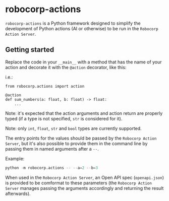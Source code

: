 # robocorp-actions

`robocorp-actions` is a Python framework designed to simplify the development 
of Python actions (AI or otherwise) to be run in the `Robocorp Action Server`.


## Getting started

Replace the code in your `__main__` with a method that has the name of your action
and decorate it with the `@action` decorator, like this:

i.e.:


```
from robocorp.actions import action

@action
def sum_numbers(a: float, b: float) -> float:
    ...
```

Note: it's expected that the action arguments and action return are properly
typed (if a type is not specified, `str` is considered for it).

Note: only `int`, `float`, `str` and `bool` types are currently supported.

The entry points for the values should be passed by the `Robocorp Action Server`,
but it's also possible to provide them in the command line by passing them in
named arguments after a `--`.

Example:


```python
python -m robocorp.actions -- --a=2 --b=3
```

When used in the `Robocorp Action Server`, an Open API spec (`openapi.json`) 
is provided to be comformat to these parameters (the `Robocorp Action Server` 
manages passing the arguments accordingly and returning the result afterwards).
